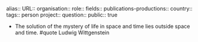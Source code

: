 alias::
URL::
organisation::
role::
fields::
publications-productions:: 
country::
tags:: person
project::
question::
public:: true

- The solution of the mystery of life in space and time lies outside space and time. #quote Ludwig Wittgenstein